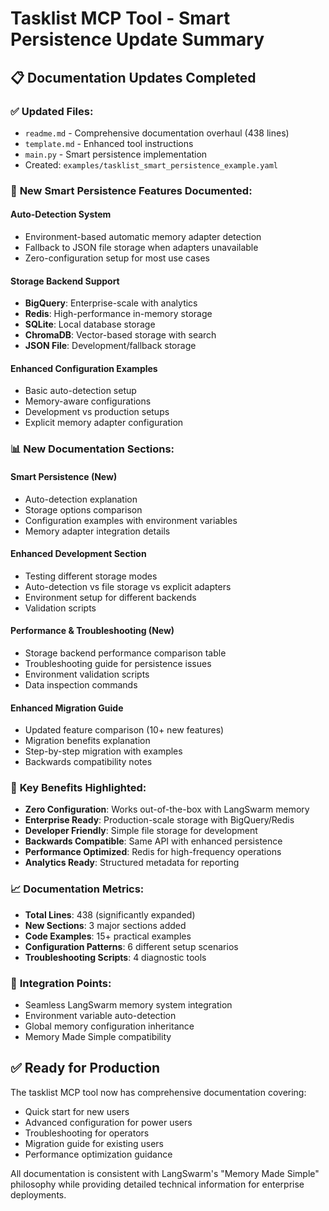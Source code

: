 # Tasklist MCP Tool - Smart Persistence Update Summary

## 📋 **Documentation Updates Completed**

### ✅ **Updated Files:**
- `readme.md` - Comprehensive documentation overhaul (438 lines)
- `template.md` - Enhanced tool instructions
- `main.py` - Smart persistence implementation
- Created: `examples/tasklist_smart_persistence_example.yaml`

### 🧠 **New Smart Persistence Features Documented:**

#### **Auto-Detection System**
- Environment-based automatic memory adapter detection
- Fallback to JSON file storage when adapters unavailable
- Zero-configuration setup for most use cases

#### **Storage Backend Support**
- **BigQuery**: Enterprise-scale with analytics
- **Redis**: High-performance in-memory storage
- **SQLite**: Local database storage  
- **ChromaDB**: Vector-based storage with search
- **JSON File**: Development/fallback storage

#### **Enhanced Configuration Examples**
- Basic auto-detection setup
- Memory-aware configurations
- Development vs production setups
- Explicit memory adapter configuration

### 📊 **New Documentation Sections:**

#### **Smart Persistence (New)**
- Auto-detection explanation
- Storage options comparison
- Configuration examples with environment variables
- Memory adapter integration details

#### **Enhanced Development Section**
- Testing different storage modes
- Auto-detection vs file storage vs explicit adapters
- Environment setup for different backends
- Validation scripts

#### **Performance & Troubleshooting (New)**
- Storage backend performance comparison table
- Troubleshooting guide for persistence issues
- Environment validation scripts
- Data inspection commands

#### **Enhanced Migration Guide**
- Updated feature comparison (10+ new features)
- Migration benefits explanation  
- Step-by-step migration with examples
- Backwards compatibility notes

### 🎯 **Key Benefits Highlighted:**
- **Zero Configuration**: Works out-of-the-box with LangSwarm memory
- **Enterprise Ready**: Production-scale storage with BigQuery/Redis
- **Developer Friendly**: Simple file storage for development
- **Backwards Compatible**: Same API with enhanced persistence
- **Performance Optimized**: Redis for high-frequency operations
- **Analytics Ready**: Structured metadata for reporting

### 📈 **Documentation Metrics:**
- **Total Lines**: 438 (significantly expanded)
- **New Sections**: 3 major sections added
- **Code Examples**: 15+ practical examples
- **Configuration Patterns**: 6 different setup scenarios
- **Troubleshooting Scripts**: 4 diagnostic tools

### 🔄 **Integration Points:**
- Seamless LangSwarm memory system integration
- Environment variable auto-detection
- Global memory configuration inheritance
- Memory Made Simple compatibility

## ✅ **Ready for Production**

The tasklist MCP tool now has comprehensive documentation covering:
- Quick start for new users
- Advanced configuration for power users  
- Troubleshooting for operators
- Migration guide for existing users
- Performance optimization guidance

All documentation is consistent with LangSwarm's "Memory Made Simple" philosophy while providing detailed technical information for enterprise deployments.